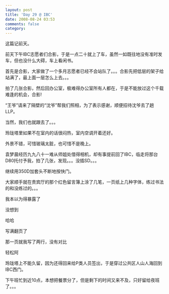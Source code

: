 ```yaml
---
layout: post
title: 'Day 29 @ IBC'
date: 2008-08-24 03:53
comments: false
category: 
---
```

    

这篇记前天。

  

  

前天下午IBC志愿者们合影，于是一点二十就上了车，虽然一如既往地没有准时发车，但也没什么大碍，车上看闲书。

  

首先是合影，大家做了一个多月志愿者已经不会站队了。。。合影先把低层的架子给站满了，最上面一层怎么上去。。。

  

拍了几张合影，然后回办公室，极难得办公室所有人都在，于是不能放过这个千载难逢的机会，合影!

  

“王爷”请来了隔壁的“沈爷”帮我们照相，为了表示感谢，顺便招待沈爷去了趟LLP。

当然，我们也就跟去了。。。

  

玲珑塔里如果不在室内的话很闷热，室内空调开着还好。

外景不错，可惜玻璃太脏，也可惜不是晚上。

袁梦晨经历九九八十一难从师姐处借得相机，却有事提前回了IBC，临走将那台D80托付予我，拍了几张，发现。。。没插SD。。。

继续用350D加套头不断地按快门。

  

大家顺手就在贵宾厅的那个红色留言簿上涂了几笔，一页纸上几种字体，练过书法的和没练过的。。。

我本以为得暴露了

没想到

哈哈

写满翻页了

那一页就我写了两行，没有对比

轻松阿

  

  

  

玲珑塔上不能久留，因为还得回来给P类人员签出，于是穿过公共区人山人海回到IBC西门。

  

下午班忙到近10点，本想把餐票分了，但是剩下的时间又来不及，只好留给夜班了。。。
